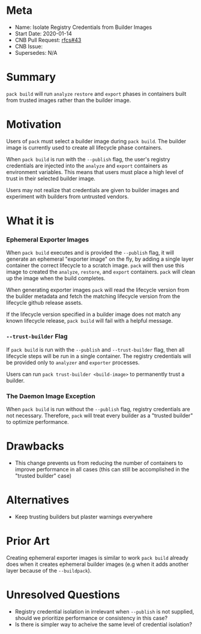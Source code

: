 # Meta
[meta]: #meta
- Name: Isolate Registry Credentials from Builder Images
- Start Date: 2020-01-14
- CNB Pull Request: [rfcs#43](https://github.com/buildpacks/rfcs/pull/43)
- CNB Issue:
- Supersedes: N/A

# Summary
[summary]: #summary

`pack build` will run `analyze` `restore` and `export` phases in containers built from trusted images rather than the builder image.

# Motivation
[motivation]: #motivation

Users of `pack` must select a builder image during `pack build`. The builder image is currently used to create all lifecycle phase containers.

When `pack build` is run with the `--publish` flag, the user's registry credentials are injected into the `analyze` and `export` containers as environment variables.
This means that users must place a high level of trust in their selected builder image.

Users may not realize that credentials are given to builder images and experiment with builders from untrusted vendors.

# What it is
[what-it-is]: #what-it-is

### Ephemeral Exporter Images

When `pack build` executes and is provided the `--publish` flag, it will generate an ephemeral "exporter image" on the fly, by adding a single layer container the correct lifecycle to a scratch image. `pack` will then use this image to created the `analyze`, `restore`, and `export` containers. `pack` will clean up the image when the build completes.

When generating exporter images `pack` will read the lifecycle version from the builder metadata and fetch the matching lifecycle version from the lifecycle github release assets.

If the lifecycle version specified in a builder image does not match any known lifecycle release, `pack build` will fail with a helpful message.

### `--trust-builder` Flag
If `pack build` is run with the `--publish` and `--trust-builder` flag, then all lifecycle steps will be run in a single container.
The registry credentials will be provided only to `analyzer` and `exporter` processes.

Users can run `pack trust-builder <build-image>` to permanently trust a builder. 

### The Daemon Image Exception

When `pack build` is run without the `--publish` flag, registry credentials are not necessary.
Therefore, `pack` will treat every builder as a "trusted builder" to optimize performance.

# Drawbacks
[drawbacks]: #drawbacks

* This change prevents us from reducing the number of containers to improve performance in all cases
(this can still be accomplished in the "trusted builder" case)

# Alternatives
[alternatives]: #alternatives

- Keep trusting builders but plaster warnings everywhere

# Prior Art
[prior-art]: #prior-art

Creating ephemeral exporter images is similar to work `pack build` already does when it creates ephemeral builder images (e.g when it adds another layer because of the `--buildpack`).

# Unresolved Questions
[unresolved-questions]: #unresolved-questions
- Registry credential isolation in irrelevant when `--publish` is not supplied, should we prioritize performance or consistency in this case?
- Is there is simpler way to acheive the same level of credential isolation?